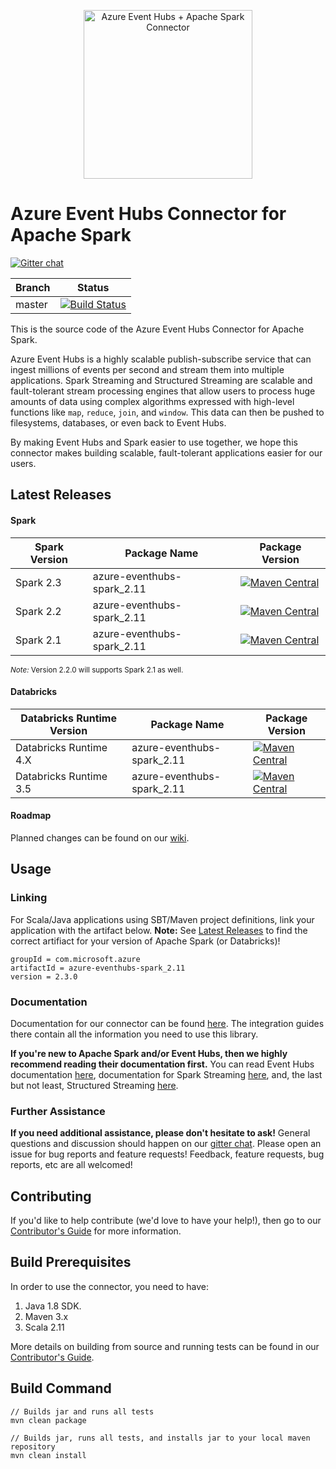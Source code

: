 <p align="center">
  <img src="event-hubs_spark.png" alt="Azure Event Hubs + Apache Spark Connector" width="270"/>
</p>

# Azure Event Hubs Connector for Apache Spark

[![Gitter chat](https://badges.gitter.im/gitterHQ/gitter.png)](https://gitter.im/azure-event-hubs-spark)

|Branch|Status|
|------|-------------|
|master|[![Build Status](https://travis-ci.org/Azure/azure-event-hubs-spark.svg?branch=master)](https://travis-ci.org/Azure/azure-event-hubs-spark)|

This is the source code of the Azure Event Hubs Connector for Apache Spark. 

Azure Event Hubs is a highly scalable publish-subscribe service that can ingest millions of events per second and stream them into multiple applications. 
Spark Streaming and Structured Streaming are scalable and fault-tolerant stream processing engines that allow users to process huge amounts of data using 
complex algorithms expressed with high-level functions like `map`, `reduce`, `join`, and `window`. This data can then be pushed to 
filesystems, databases, or even back to Event Hubs.  

By making Event Hubs and Spark easier to use together, we hope this connector makes building scalable, fault-tolerant applications easier for our users. 

## Latest Releases

#### Spark
|Spark Version|Package Name|Package Version|
|-------------|------------|----------------|
|Spark 2.3|azure-eventhubs-spark_2.11|[![Maven Central](https://maven-badges.herokuapp.com/maven-central/com.microsoft.azure/azure-eventhubs-spark_2.11/badge.svg)](https://maven-badges.herokuapp.com/maven-central/com.microsoft.azure/azure-eventhubs-spark_2.11)|
|Spark 2.2|azure-eventhubs-spark_2.11|[![Maven Central](https://img.shields.io/maven-central/v/com.microsoft.azure/azure-eventhubs-spark_2.11/2.2.0-PREVIEW.svg)](https://maven-badges.herokuapp.com/maven-central/com.microsoft.azure/azure-eventhubs-spark_2.11)|
|Spark 2.1|azure-eventhubs-spark_2.11|[![Maven Central](https://img.shields.io/maven-central/v/com.microsoft.azure/azure-eventhubs-spark_2.11/2.2.0-PREVIEW.svg)](https://maven-badges.herokuapp.com/maven-central/com.microsoft.azure/azure-eventhubs-spark_2.11)|

<sup>*Note:* Version 2.2.0 will supports Spark 2.1 as well.</sup>

#### Databricks
|Databricks Runtime Version|Package Name|Package Version|
|-------------|------------|----------------|
|Databricks Runtime 4.X|azure-eventhubs-spark_2.11|[![Maven Central](https://maven-badges.herokuapp.com/maven-central/com.microsoft.azure/azure-eventhubs-spark_2.11/badge.svg)](https://maven-badges.herokuapp.com/maven-central/com.microsoft.azure/azure-eventhubs-spark_2.11)|
|Databricks Runtime 3.5|azure-eventhubs-spark_2.11|[![Maven Central](https://maven-badges.herokuapp.com/maven-central/com.microsoft.azure/azure-eventhubs-spark_2.11/badge.svg)](https://maven-badges.herokuapp.com/maven-central/com.microsoft.azure/azure-eventhubs-spark_2.11)|

#### Roadmap

Planned changes can be found on our [wiki](https://github.com/Azure/azure-event-hubs-spark/wiki).

## Usage

### Linking 

For Scala/Java applications using SBT/Maven project definitions, link your application with the artifact below. 
**Note:** See [Latest Releases](#latest-releases) to find the correct artifiact for your version of Apache Spark (or Databricks)!

    groupId = com.microsoft.azure
    artifactId = azure-eventhubs-spark_2.11
    version = 2.3.0

### Documentation

Documentation for our connector can be found [here](docs/). The integration guides there contain all the information you need to use this library. 

**If you're new to Apache Spark and/or Event Hubs, then we highly recommend reading their documentation first.** You can read Event Hubs 
documentation [here](https://docs.microsoft.com/en-us/azure/event-hubs/event-hubs-what-is-event-hubs), documentation for Spark Streaming 
[here](https://spark.apache.org/docs/latest/streaming-programming-guide.html), and, the last but not least, Structured Streaming 
[here](https://spark.apache.org/docs/latest/structured-streaming-programming-guide.html). 

### Further Assistance 

**If you need additional assistance, please don't hesitate to ask!** General questions and discussion should happen on our 
[gitter chat](https://gitter.im/azure-event-hubs-spark). Please open an issue for bug reports and feature requests! Feedback, feature 
requests, bug reports, etc are all welcomed!

## Contributing 

If you'd like to help contribute (we'd love to have your help!), then go to our [Contributor's Guide](/.github/CONTRIBUTING.md) for more information. 

## Build Prerequisites

In order to use the connector, you need to have:

1. Java 1.8 SDK.
2. Maven 3.x
3. Scala 2.11

More details on building from source and running tests can be found in our [Contributor's Guide](/.github/CONTRIBUTING.md). 

## Build Command
    
	// Builds jar and runs all tests
	mvn clean package
	
	// Builds jar, runs all tests, and installs jar to your local maven repository
	mvn clean install
	
